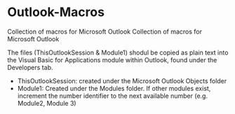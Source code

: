 # Outlook-Macros
Collection of macros for Microsoft Outlook
Collection of macros for Microsoft Outlook

The files (ThisOutlookSession & Module1) shodul be copied as plain text into the Visual Basic for Applications module within Outlook, found under the Developers tab.
  - ThisOutlookSession: created under the Microsoft Outlook Objects folder
  - Module1: Created under the Modules folder. If other modules exist, increment the number identifier to the next available number (e.g. Module2, Module 3)
